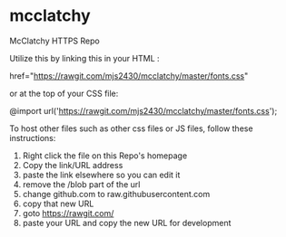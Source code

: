 # mcclatchy
McClatchy HTTPS Repo

Utilize this by linking this in your HTML <head>:

 href="https://rawgit.com/mjs2430/mcclatchy/master/fonts.css"
 
 or at the top of your CSS file:

@import url('https://rawgit.com/mjs2430/mcclatchy/master/fonts.css');


To host other files such as other css files or JS files, follow these instructions:

1. Right click the file on this Repo's homepage
2. Copy the link/URL address
3. paste the link elsewhere so you can edit it
4. remove the /blob part of the url
5. change github.com to raw.githubusercontent.com
6. copy that new URL
7. goto https://rawgit.com/
8. paste your URL and copy the new URL for development
